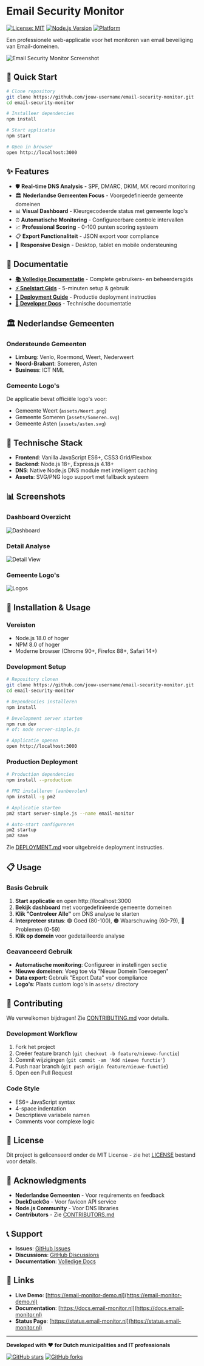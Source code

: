 # Email Security Monitor

[![License: MIT](https://img.shields.io/badge/License-MIT-yellow.svg)](https://opensource.org/licenses/MIT)
[![Node.js Version](https://img.shields.io/badge/node-%3E%3D18.0.0-brightgreen.svg)](https://nodejs.org/)
[![Platform](https://img.shields.io/badge/platform-Windows%20%7C%20Linux%20%7C%20macOS-lightgrey.svg)](https://nodejs.org/)

Een professionele web-applicatie voor het monitoren van email beveiliging van Email-domeinen.

![Email Security Monitor Screenshot](docs/screenshot.png)

## 🚀 Quick Start

```bash
# Clone repository
git clone https://github.com/jouw-username/email-security-monitor.git
cd email-security-monitor

# Installeer dependencies
npm install

# Start applicatie
npm start

# Open in browser
open http://localhost:3000
```

## ✨ Features

- 🛡️ **Real-time DNS Analysis** - SPF, DMARC, DKIM, MX record monitoring
- 🏛️ **Nederlandse Gemeenten Focus** - Voorgedefinieerde gemeente domeinen
- 📊 **Visual Dashboard** - Kleurgecodeerde status met gemeente logo's
- ⏰ **Automatische Monitoring** - Configureerbare controle intervallen
- 📈 **Professional Scoring** - 0-100 punten scoring systeem
- 📋 **Export Functionaliteit** - JSON export voor compliance
- 📱 **Responsive Design** - Desktop, tablet en mobile ondersteuning

## 📖 Documentatie

- **[📚 Volledige Documentatie](DOCUMENTATIE.md)** - Complete gebruikers- en beheerdersgids
- **[⚡ Snelstart Gids](SNELSTART.md)** - 5-minuten setup & gebruik
- **[🚀 Deployment Guide](DEPLOYMENT.md)** - Productie deployment instructies
- **[🔧 Developer Docs](README.md)** - Technische documentatie

## 🏛️ Nederlandse Gemeenten

### Ondersteunde Gemeenten
- **Limburg**: Venlo, Roermond, Weert, Nederweert
- **Noord-Brabant**: Someren, Asten
- **Business**: ICT NML

### Gemeente Logo's
De applicatie bevat officiële logo's voor:
- Gemeente Weert (`assets/Weert.png`)
- Gemeente Someren (`assets/Someren.svg`) 
- Gemeente Asten (`assets/asten.svg`)

## 🔧 Technische Stack

- **Frontend**: Vanilla JavaScript ES6+, CSS3 Grid/Flexbox
- **Backend**: Node.js 18+, Express.js 4.18+
- **DNS**: Native Node.js DNS module met intelligent caching
- **Assets**: SVG/PNG logo support met fallback systeem

## 📊 Screenshots

### Dashboard Overzicht
![Dashboard](docs/dashboard.png)

### Detail Analyse
![Detail View](docs/detail.png)

### Gemeente Logo's
![Logos](docs/logos.png)

## 🚀 Installation & Usage

### Vereisten
- Node.js 18.0 of hoger
- NPM 8.0 of hoger
- Moderne browser (Chrome 90+, Firefox 88+, Safari 14+)

### Development Setup
```bash
# Repository clonen
git clone https://github.com/jouw-username/email-security-monitor.git
cd email-security-monitor

# Dependencies installeren
npm install

# Development server starten
npm run dev
# of: node server-simple.js

# Applicatie openen
open http://localhost:3000
```

### Production Deployment
```bash
# Production dependencies
npm install --production

# PM2 installeren (aanbevolen)
npm install -g pm2

# Applicatie starten
pm2 start server-simple.js --name email-monitor

# Auto-start configureren
pm2 startup
pm2 save
```

Zie [DEPLOYMENT.md](DEPLOYMENT.md) voor uitgebreide deployment instructies.

## 📋 Usage

### Basis Gebruik
1. **Start applicatie** en open http://localhost:3000
2. **Bekijk dashboard** met voorgedefinieerde gemeente domeinen
3. **Klik "Controleer Alle"** om DNS analyse te starten
4. **Interpreteer status**: 🟢 Goed (80-100), 🟠 Waarschuwing (60-79), 🔴 Problemen (0-59)
5. **Klik op domein** voor gedetailleerde analyse

### Geavanceerd Gebruik
- **Automatische monitoring**: Configureer in instellingen sectie
- **Nieuwe domeinen**: Voeg toe via "Nieuw Domein Toevoegen"
- **Data export**: Gebruik "Export Data" voor compliance
- **Logo's**: Plaats custom logo's in `assets/` directory

## 🤝 Contributing

We verwelkomen bijdragen! Zie [CONTRIBUTING.md](CONTRIBUTING.md) voor details.

### Development Workflow
1. Fork het project
2. Creëer feature branch (`git checkout -b feature/nieuwe-functie`)
3. Commit wijzigingen (`git commit -am 'Add nieuwe functie'`)
4. Push naar branch (`git push origin feature/nieuwe-functie`)
5. Open een Pull Request

### Code Style
- ES6+ JavaScript syntax
- 4-space indentation
- Descriptieve variabele namen
- Comments voor complexe logic

## 📄 License

Dit project is gelicenseerd onder de MIT License - zie het [LICENSE](LICENSE) bestand voor details.

## 🙏 Acknowledgments

- **Nederlandse Gemeenten** - Voor requirements en feedback
- **DuckDuckGo** - Voor favicon API service
- **Node.js Community** - Voor DNS libraries
- **Contributors** - Zie [CONTRIBUTORS.md](CONTRIBUTORS.md)

## 📞 Support

- **Issues**: [GitHub Issues](https://github.com/jouw-username/email-security-monitor/issues)
- **Discussions**: [GitHub Discussions](https://github.com/jouw-username/email-security-monitor/discussions)
- **Documentation**: [Volledige Docs](DOCUMENTATIE.md)

## 🔗 Links

- **Live Demo**: [https://email-monitor-demo.nl](https://email-monitor-demo.nl)
- **Documentation**: [https://docs.email-monitor.nl](https://docs.email-monitor.nl)
- **Status Page**: [https://status.email-monitor.nl](https://status.email-monitor.nl)

---

**Developed with ❤️ for Dutch municipalities and IT professionals**

[![GitHub stars](https://img.shields.io/github/stars/jouw-username/email-security-monitor.svg?style=social&label=Star)](https://github.com/jouw-username/email-security-monitor)
[![GitHub forks](https://img.shields.io/github/forks/jouw-username/email-security-monitor.svg?style=social&label=Fork)](https://github.com/jouw-username/email-security-monitor/fork)